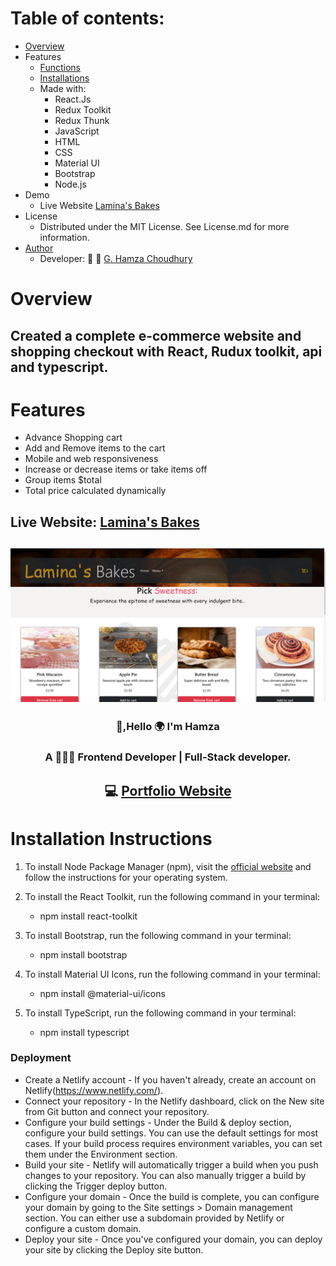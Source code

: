 
# Table of contents:
* <a href="#overview">Overview </a>
* Features
  * <a href="#Features">Functions </a>
  * <a href="#installing">Installations</a>
  * Made with:
    * React.Js
    * Redux Toolkit
    * Redux Thunk
    * JavaScript
    * HTML
    * CSS
    * Material UI
    * Bootstrap
    * Node.js
* Demo
	* Live Website  [Lamina's Bakes](https://laminabakes.netlify.app/)
* License
  * Distributed under the MIT License. See License.md for more information.
* <a href="#author">Author<a/>
  * Developer: 👔 🔗 [G. Hamza Choudhury](https://www.linkedin.com/in/devhamza/)
# <div id="overview">Overview </div>
   ## Created a complete e-commerce website and shopping checkout with React, Rudux toolkit, api and typescript.
# <div id="Features">Features</div>
* Advance Shopping cart
* Add and Remove items to the cart
* Mobile and web responsiveness
* Increase or decrease items or take items off 
* Group items $total
* Total price calculated dynamically
## Live Website: [Lamina's Bakes](https://laminabakes.netlify.app/)
## <img src="./src/assests/Lamina's Bakes.png">

### <div align="center" id="author">👋,Hello 🌍 I'm Hamza  </div>

### <div align="center"> A 🧑🏻‍💻 Frontend Developer | Full-Stack developer. </div>

## <div align="center">💻 [Portfolio Website](https://gcteam.dev) </div>

# <div id="installing">Installation Instructions</div>

1. To install Node Package Manager (npm), visit the [official website](https://www.npmjs.com/get-npm) and follow the instructions for your operating system.

2. To install the React Toolkit, run the following command in your terminal:
   * npm install react-toolkit
3. To install Bootstrap, run the following command in your terminal:
   * npm install bootstrap
4. To install Material UI Icons, run the following command in your terminal:
   * npm install @material-ui/icons
5. To install TypeScript, run the following command in your terminal:
   * npm install typescript

### Deployment
 * Create a Netlify account - If you haven't already, create an account on Netlify(https://www.netlify.com/).
 * Connect your repository - In the Netlify dashboard, click on the New site from Git button and connect your repository.
 * Configure your build settings - Under the Build & deploy section, configure your build settings. You can use the default settings for most cases. If your build process requires environment variables, you can set them under the Environment section.
 * Build your site - Netlify will automatically trigger a build when you push changes to your repository. You can also manually trigger a build by clicking the Trigger deploy button.
* Configure your domain - Once the build is complete, you can configure your domain by going to the Site settings > Domain management section. You can either use a subdomain provided by Netlify or configure a custom domain.
* Deploy your site - Once you've configured your domain, you can deploy your site by clicking the Deploy site button.


